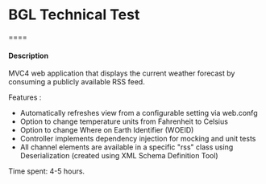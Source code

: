 # BGL Technical Test
====
#### Description
MVC4 web application that displays the current weather forecast by consuming a publicly available RSS feed.

Features :
* Automatically refreshes view from a configurable setting via web.confg
* Option to change temperature units from Fahrenheit to Celsius
* Option to change Where on Earth Identifier (WOEID)
* Controller implements dependency injection for mocking and unit tests
* All channel elements are available in a specific "rss" class using Deserialization (created using XML Schema Definition Tool)

Time spent: 4-5 hours.



